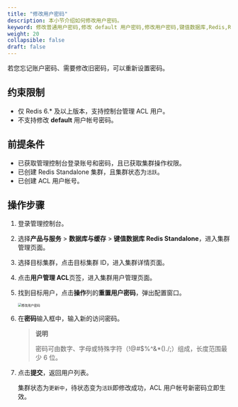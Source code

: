 ```yaml
---
title: "修改用户密码"
description: 本小节介绍如何修改用户密码。 
keyword: 修改普通用户密码,修改 default 用户密码,修改用户密码,键值数据库,Redis,Redis Standalone,数据库
weight: 20
collapsible: false
draft: false
---
```


若您忘记账户密码、需要修改旧密码，可以重新设置密码。

## 约束限制

- 仅 Redis 6.* 及以上版本，支持控制台管理 ACL 用户。
- 不支持修改 **default** 用户帐号密码。

## 前提条件

- 已获取管理控制台登录账号和密码，且已获取集群操作权限。
- 已创建 Redis Standalone 集群，且集群状态为`活跃`。
- 已创建 ACL 用户帐号。

## 操作步骤

1. 登录管理控制台。
2. 选择**产品与服务** > **数据库与缓存** > **键值数据库 Redis Standalone**，进入集群管理页面。
3. 选择目标集群，点击目标集群 ID，进入集群详情页面。
4. 点击**用户管理 ACL**页签，进入集群用户管理页面。
5. 找到目标用户，点击**操作**列的**重置用户密码**，弹出配置窗口。

   <img src="../../../_images/mdy_user_password.png" alt="修改用户密码" style="zoom:50%;" />

6. 在**密码**输入框中，输入新的访问密码。
   
   > **说明**
   >
   > 密码可由数字、字母或特殊字符（!@#$%^&*()./;）组成，长度范围最少 6 位。

7. 点击**提交**，返回用户列表。

   集群状态为`更新中`，待状态变为`活跃`即修改成功，ACL 用户帐号新密码立即生效。
